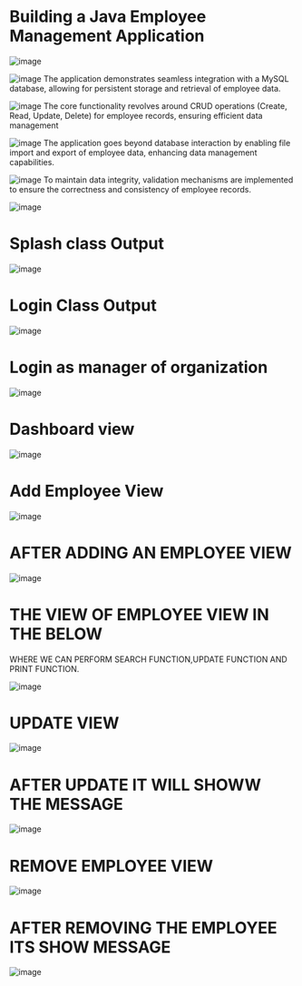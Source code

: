 # Building a Java Employee Management Application

![image](https://github.com/user-attachments/assets/38f3b9e1-a7a6-47f6-bbc2-7195431b199c)

![image](https://github.com/user-attachments/assets/64a820e1-49cc-42b8-86f9-c31b1c2ef95f)
The application demonstrates seamless integration with a MySQL database, 
allowing for persistent storage and retrieval of employee data.

![image](https://github.com/user-attachments/assets/880694ab-7208-4fbe-8fb5-3fb20ac3fe85)
The core functionality revolves around CRUD operations (Create, Read, Update, Delete) 
for employee records, ensuring efficient data management

![image](https://github.com/user-attachments/assets/86849af0-6ffe-4e53-9046-ce789bcb9ce5)
The application goes beyond database interaction by enabling file import and export of employee data, enhancing data management capabilities.

![image](https://github.com/user-attachments/assets/dd03dd69-c1cb-4daa-a2b6-fda2247304ed)
To maintain data integrity, validation mechanisms are implemented to ensure
the correctness and consistency of employee records.











![image](https://github.com/user-attachments/assets/7053a5e2-9625-4f35-810c-c16e22c224df)
# Splash class Output
![image](https://github.com/user-attachments/assets/b6135795-8d74-4502-acd5-4a184cf55b4f)

# Login Class Output
![image](https://github.com/user-attachments/assets/8726dd2e-bd1f-4663-9461-f30ef35b1252)
# Login as manager of organization
![image](https://github.com/user-attachments/assets/04ed51c9-f301-490a-aae0-5d1163abaeb6)
# Dashboard view 
![image](https://github.com/user-attachments/assets/96fe59a4-cc63-4439-8a16-7af6a08d6c9a)
# Add Employee View
![image](https://github.com/user-attachments/assets/7a371dd3-f8d1-4f5e-80f1-aa596bc3645b)
# AFTER ADDING AN EMPLOYEE VIEW
![image](https://github.com/user-attachments/assets/77cf8733-e25e-4bbf-b783-59798d6e5ccc)
# THE VIEW OF EMPLOYEE VIEW IN THE BELOW 
WHERE WE CAN PERFORM SEARCH FUNCTION,UPDATE FUNCTION AND PRINT FUNCTION.

![image](https://github.com/user-attachments/assets/9ac8a433-4463-4ab5-88ea-dd079fcc8d6e)
# UPDATE VIEW 
![image](https://github.com/user-attachments/assets/61c34816-3f9a-4a97-9b68-a7fe4421fe4d)

# AFTER UPDATE IT WILL SHOWW THE MESSAGE

![image](https://github.com/user-attachments/assets/ca2d88cf-2683-4a7f-a1ed-b83fbd9f62a2)

# REMOVE EMPLOYEE VIEW
![image](https://github.com/user-attachments/assets/da90d813-0d5a-47a5-908c-8cafbbc89d28)
# AFTER REMOVING THE EMPLOYEE ITS SHOW MESSAGE
![image](https://github.com/user-attachments/assets/5b945df3-1beb-4067-a991-730a5e8ed1b5)










